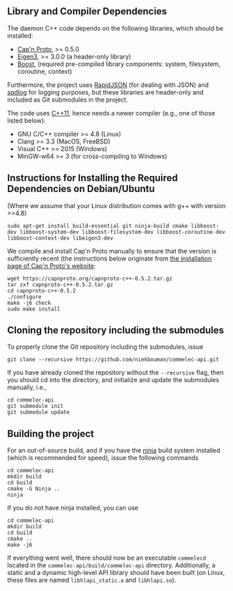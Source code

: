 ## Library and Compiler Dependencies
The daemon C++ code depends on the following libraries, which should be installed:
* [Cap&#39;n Proto](https://capnproto.org), >= 0.5.0
* [Eigen3](http://eigen.tuxfamily.org/), >= 3.0.0 (a header-only library)
* [Boost](http://www.boost.org), (required pre-compiled library components: system, filesystem, coroutine, context)

Furthermore, the project uses [RapidJSON](https://github.com/miloyip/rapidjson) (for dealing with JSON) and [spdlog](https://github.com/gabime/spdlog) for logging purposes, but these libraries are header-only and included as Git submodules in the project.

The code uses [C++11](http://en.wikipedia.org/wiki/C++11), hence needs a newer compiler (e.g., one of those listed below):
* GNU C/C++ compiler >= 4.8 (Linux)
* Clang >= 3.3 (MacOS, FreeBSD)
* Visual C++ >= 2015 (Windows)
* MinGW-w64 >= 3 (for cross-compiling to Windows)

## Instructions for Installing the Required Dependencies on Debian/Ubuntu 
(Where we assume that your Linux distribution comes with g++ with version >=4.8)

```
sudo apt-get install build-essential git ninja-build cmake libboost-dev libboost-system-dev libboost-filesystem-dev libboost-coroutine-dev libboost-context-dev libeigen3-dev
```

We compile and install Cap'n Proto manually to ensure that the version is sufficiently recent (the instructions below originate from [the installation page of Cap'n Proto's website](https://capnproto.org/install.html): 
```
wget https://capnproto.org/capnproto-c++-0.5.2.tar.gz
tar zxf capnproto-c++-0.5.2.tar.gz
cd capnproto-c++-0.5.2
./configure
make -j6 check
sudo make install
```

## Cloning the repository including the submodules
To properly clone the Git repository including the submodules, issue
```
git clone --recursive https://github.com/niekbouman/commelec-api.git
```
If you have already cloned the repository without the `--recursive` flag, 
then you should cd into the directory, and initialize and update the submodules manually, i.e.,
```
cd commelec-api
git submodule init
git submodule update
```

## Building the project
For an out-of-source build, and if you have the [ninja](https://martine.github.io/ninja/) build system installed (which is recommended for speed), issue the following commands
```
cd commelec-api
mkdir build
cd build
cmake -G Ninja ..
ninja
```
If you do not have ninja installed, you can use
```
cd commelec-api
mkdir build
cd build
cmake ..
make -j6
```

If everything went well, there should now be an executable `commelecd` located in the `commelec-api/build/commelec-api` directory. 
Additionally, a static and a dynamic high-level API library should have been built (on Linux, these files are named `libhlapi_static.a` and `libhlapi.so`).
